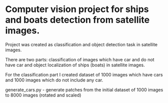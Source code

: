 # Computer vision project for ships and boats detection from satellite images.

Project was created as classification and object detection task in satellite images. 

There are two parts: classification of images which have car and do not have car and object localization of ships (boats) in satellite images. 

For the classification part I created dataset of 1000 images which have cars and 1000 images which do not include any car. 

generate_cars.py - generate patches from the initial dataset of 1000 images to 8000 images (rotated and scaled)
